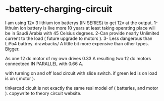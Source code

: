 # -battery-charging-circuit
I am using 12v 3  lithium ion batterys (IN SERIES) to get 12v at the output.
1-lithuim ion battery is live more 10 years at least taking operating place will be in Saudi Arabia with 45 Celsius degrees.
2-Can provide nearly Unlimited current to the load ( future upgrade to motors ).
3- Less dangerous than LiPo4 battrey.
drawbacks/
A little bit more expensive than other types.
Bigger.

As  one 12 dc motor of my own drives 0.33 A resulting two 12 dc motors connecteed  IN PARALLEL with 0.66 A.

with turning on and off load circuit with slide switch.
if green led is on load is on ( motor ).

tinkercad cicuit is not exactly the same real model of ( batteries, and motor ).
copywrite to theory circuit website.
